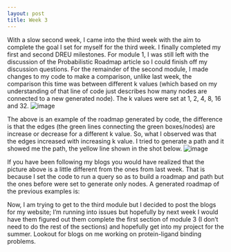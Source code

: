 ```yaml
---
layout: post
title: Week 3
---
```


With a slow second week, I came into the third week with the aim to complete the goal I set for myself for the third week. I finally completed my first and second DREU milestones. For module 1, I was still left with the discussion of the Probabilistic Roadmap article so I could finish off my discussion questions. For the remainder of the second module, I made changes to my code to make a comparison, unlike last week, the comparison this time was between different k values (which based on my understanding of that line of code just describes how many nodes are connected to a new generated node). The k values were set at 1, 2, 4, 8, 16 and 32.
![image](https://user-images.githubusercontent.com/66149407/121754679-d333ca00-cada-11eb-8889-68a87c6eca98.png)

The above is an example of the roadmap generated by code, the difference is that the edges (the green lines connecting the green boxes/nodes) are increase or decrease for a different k value. So, what I observed was that the edges increased with increasing k value. I tried to generate a path and it showed me the path, the yellow line shown in the shot below.
![image](https://user-images.githubusercontent.com/66149407/121754622-b0a1b100-cada-11eb-942f-fa29b07efc4f.png)

If you have been following my blogs you would have realized that the picture above is a little different from the ones from last week. That is because I set the code to run a query so as to build a roadmap and path but the ones before were set to generate only nodes. 
A generated roadmap of the previous examples is:

Now, I am trying to get to the third module but I decided to post the blogs for my website; I’m running into issues but hopefully by next week I would have them figured out them complete the first section of module 3 (I don’t need to do the rest of the sections) and hopefully get into my project for the summer. Lookout for blogs on me working on protein-ligand binding problems.
